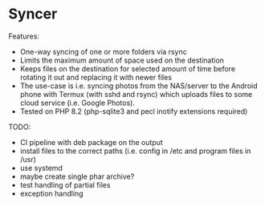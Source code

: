 # Syncer

Features:
* One-way syncing of one or more folders via rsync
* Limits the maximum amount of space used on the destination
* Keeps files on the destination for selected amount of time before rotating it out and replacing it with newer files
* The use-case is i.e. syncing photos from the NAS/server to the Android phone with Termux (with sshd and rsync) 
which uploads files to some cloud service (i.e. Google Photos). 
* Tested on PHP 8.2 (php-sqlite3 and pecl inotify extensions required)

TODO:
* CI pipeline with deb package on the output
* install files to the correct paths (i.e. config in /etc and program files in /usr)
* use systemd
* maybe create single phar archive?
* test handling of partial files
* exception handling